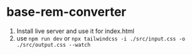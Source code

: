 # base-rem-converter

1. Install live server and use it for index.html
2. use `npm run dev` or `npx tailwindcss -i ./src/input.css -o ./src/output.css --watch`
